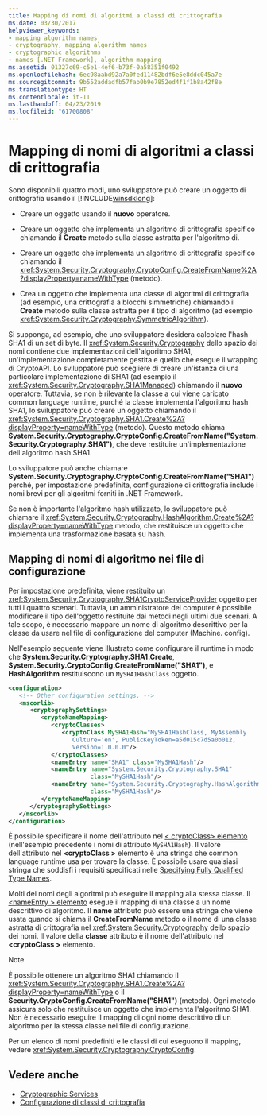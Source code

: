 ```yaml
---
title: Mapping di nomi di algoritmi a classi di crittografia
ms.date: 03/30/2017
helpviewer_keywords:
- mapping algorithm names
- cryptography, mapping algorithm names
- cryptographic algorithms
- names [.NET Framework], algorithm mapping
ms.assetid: 01327c69-c5e1-4ef6-b73f-0a58351f0492
ms.openlocfilehash: 6ec98aabd92a7a0fed11482bdf6e5e8ddc045a7e
ms.sourcegitcommit: 9b552addadfb57fab0b9e7852ed4f1f1b8a42f8e
ms.translationtype: HT
ms.contentlocale: it-IT
ms.lasthandoff: 04/23/2019
ms.locfileid: "61700808"
---
```

# <a name="mapping-algorithm-names-to-cryptography-classes"></a>Mapping di nomi di algoritmi a classi di crittografia
Sono disponibili quattro modi, uno sviluppatore può creare un oggetto di crittografia usando il [!INCLUDE[winsdklong](../../../includes/winsdklong-md.md)]:  
  
- Creare un oggetto usando il **nuovo** operatore.  
  
- Creare un oggetto che implementa un algoritmo di crittografia specifico chiamando il **Create** metodo sulla classe astratta per l'algoritmo di.  
  
- Creare un oggetto che implementa un algoritmo di crittografia specifico chiamando il <xref:System.Security.Cryptography.CryptoConfig.CreateFromName%2A?displayProperty=nameWithType> (metodo).  
  
- Crea un oggetto che implementa una classe di algoritmi di crittografia (ad esempio, una crittografia a blocchi simmetriche) chiamando il **Create** metodo sulla classe astratta per il tipo di algoritmo (ad esempio <xref:System.Security.Cryptography.SymmetricAlgorithm>).  
  
 Si supponga, ad esempio, che uno sviluppatore desidera calcolare l'hash SHA1 di un set di byte. Il <xref:System.Security.Cryptography> dello spazio dei nomi contiene due implementazioni dell'algoritmo SHA1, un'implementazione completamente gestita e quello che esegue il wrapping di CryptoAPI. Lo sviluppatore può scegliere di creare un'istanza di una particolare implementazione di SHA1 (ad esempio il <xref:System.Security.Cryptography.SHA1Managed>) chiamando il **nuovo** operatore. Tuttavia, se non è rilevante la classe a cui viene caricato common language runtime, purché la classe implementa l'algoritmo hash SHA1, lo sviluppatore può creare un oggetto chiamando il <xref:System.Security.Cryptography.SHA1.Create%2A?displayProperty=nameWithType> (metodo). Questo metodo chiama **System.Security.Cryptography.CryptoConfig.CreateFromName("System.Security.Cryptography.SHA1")**, che deve restituire un'implementazione dell'algoritmo hash SHA1.  
  
 Lo sviluppatore può anche chiamare **System.Security.Cryptography.CryptoConfig.CreateFromName("SHA1")** perché, per impostazione predefinita, configurazione di crittografia include i nomi brevi per gli algoritmi forniti in .NET Framework.  
  
 Se non è importante l'algoritmo hash utilizzato, lo sviluppatore può chiamare il <xref:System.Security.Cryptography.HashAlgorithm.Create%2A?displayProperty=nameWithType> metodo, che restituisce un oggetto che implementa una trasformazione basata su hash.  
  
## <a name="mapping-algorithm-names-in-configuration-files"></a>Mapping di nomi di algoritmo nei file di configurazione  
 Per impostazione predefinita, viene restituito un <xref:System.Security.Cryptography.SHA1CryptoServiceProvider> oggetto per tutti i quattro scenari. Tuttavia, un amministratore del computer è possibile modificare il tipo dell'oggetto restituite dai metodi negli ultimi due scenari. A tale scopo, è necessario mappare un nome di algoritmo descrittivo per la classe da usare nel file di configurazione del computer (Machine. config).  
  
 Nell'esempio seguente viene illustrato come configurare il runtime in modo che **System.Security.Cryptography.SHA1.Create**, **System.Security.CryptoConfig.CreateFromName("SHA1")**, e  **HashAlgorithm** restituiscono un `MySHA1HashClass` oggetto.  
  
```xml  
<configuration>  
   <!-- Other configuration settings. -->  
   <mscorlib>  
      <cryptographySettings>  
         <cryptoNameMapping>  
            <cryptoClasses>  
               <cryptoClass MySHA1Hash="MySHA1HashClass, MyAssembly  
                  Culture='en', PublicKeyToken=a5d015c7d5a0b012,  
                  Version=1.0.0.0"/>  
            </cryptoClasses>  
            <nameEntry name="SHA1" class="MySHA1Hash"/>  
            <nameEntry name="System.Security.Cryptography.SHA1"  
                       class="MySHA1Hash"/>  
            <nameEntry name="System.Security.Cryptography.HashAlgorithm"  
                       class="MySHA1Hash"/>  
         </cryptoNameMapping>  
      </cryptographySettings>  
   </mscorlib>  
</configuration>  
```  
  
 È possibile specificare il nome dell'attributo nel [< cryptoClass\> elemento](../../../docs/framework/configure-apps/file-schema/cryptography/cryptoclass-element.md) (nell'esempio precedente i nomi di attributo `MySHA1Hash`). Il valore dell'attributo nel  **\<cryptoClass >** elemento è una stringa che common language runtime usa per trovare la classe. È possibile usare qualsiasi stringa che soddisfi i requisiti specificati nelle [Specifying Fully Qualified Type Names](../../../docs/framework/reflection-and-codedom/specifying-fully-qualified-type-names.md).  
  
 Molti dei nomi degli algoritmi può eseguire il mapping alla stessa classe. Il [ \<nameEntry > elemento](../../../docs/framework/configure-apps/file-schema/cryptography/nameentry-element.md) esegue il mapping di una classe a un nome descrittivo di algoritmo. Il **name** attributo può essere una stringa che viene usata quando si chiama il **CreateFromName** metodo o il nome di una classe astratta di crittografia nel <xref:System.Security.Cryptography> dello spazio dei nomi. Il valore della **classe** attributo è il nome dell'attributo nel  **\<cryptoClass >** elemento.  
  
> [!NOTE]
>  È possibile ottenere un algoritmo SHA1 chiamando il <xref:System.Security.Cryptography.SHA1.Create%2A?displayProperty=nameWithType> o il **Security.CryptoConfig.CreateFromName("SHA1")** (metodo). Ogni metodo assicura solo che restituisce un oggetto che implementa l'algoritmo SHA1. Non è necessario eseguire il mapping di ogni nome descrittivo di un algoritmo per la stessa classe nel file di configurazione.  
  
 Per un elenco di nomi predefiniti e le classi di cui eseguono il mapping, vedere <xref:System.Security.Cryptography.CryptoConfig>.  
  
## <a name="see-also"></a>Vedere anche

- [Cryptographic Services](../../../docs/standard/security/cryptographic-services.md)
- [Configurazione di classi di crittografia](../../../docs/framework/configure-apps/configure-cryptography-classes.md)
